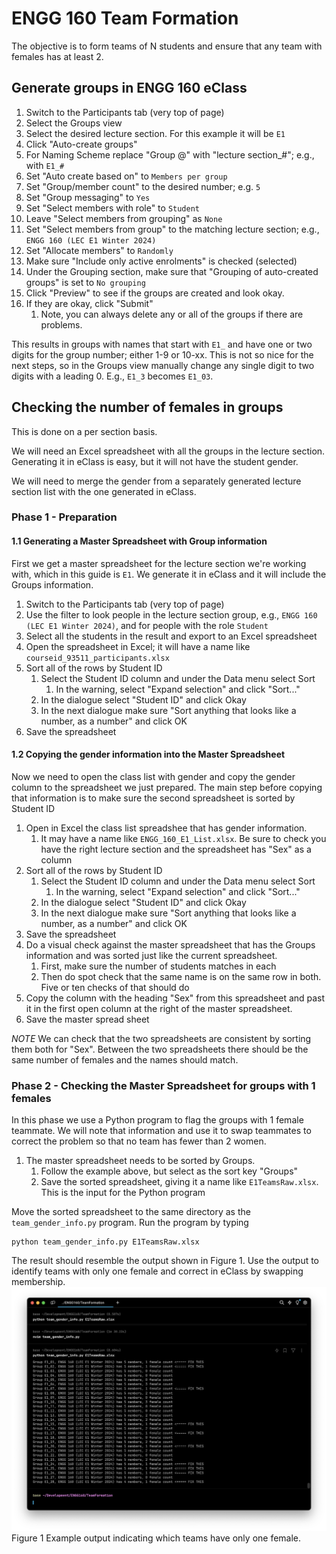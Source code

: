 # ENGG 160 Team Formation
The objective is to form teams of N students and ensure that any team with females has at least 2.

## Generate groups in ENGG 160 eClass

1. Switch to the Participants tab (very top of page)
2. Select the Groups view
3. Select the desired lecture section. For this example it will be `E1`
4. Click "Auto-create groups"
5. For Naming Scheme replace "Group @" with "lecture section\_#"; e.g., with `E1_#`
6. Set "Auto create based on" to `Members per group`
7. Set "Group/member count" to the desired number; e.g. `5`
8. Set "Group messaging" to `Yes`
9. Set "Select members with role" to `Student`
10. Leave "Select members from grouping" as `None`
11. Set "Select members from group" to the matching lecture section; e.g., `ENGG 160 (LEC E1 Winter 2024)`
12. Set "Allocate members" to `Randomly`
13. Make sure "Include only active enrolments" is checked (selected)
14. Under the Grouping section, make sure that "Grouping of auto-created groups" is set to `No grouping`
15. Click "Preview" to see if the groups are created and look okay.
16. If they are okay, click "Submit"
	1. Note, you can always delete any or all of the groups if there are problems.

This results in groups with names that start with `E1_` and have one or two digits for the group number; either 1-9 or 10-xx. This is not so nice for the next steps, so in the Groups view manually change any single digit to two digits with a leading 0. E.g., `E1_3` becomes `E1_03`.


## Checking the number of females in groups
This is done on a per section basis.

We will need an Excel spreadsheet with all the groups in the lecture section. Generating it in eClass is easy, but it will not have the student gender.

We will need to merge the gender from a separately generated lecture section list with the one generated in eClass.

### Phase 1 - Preparation

#### 1.1 Generating a Master Spreadsheet with Group information
First we get a master spreadsheet for the lecture section we're working with, which in this guide is `E1`. We generate it in eClass and it will include the Groups information.
1. Switch to the Participants tab (very top of page)
2. Use the filter to look people in the lecture section group, e.g., `ENGG 160 (LEC E1 Winter 2024)`, and for people with the role `Student`
3. Select all the students in the result and export to an Excel spreadsheet
4. Open the spreadsheet in Excel; it will have a name like `courseid_93511_participants.xlsx`
5. Sort all of the rows by Student ID
	1. Select the Student ID column and under the Data menu select Sort
		1. In the warning, select "Expand selection" and click "Sort..."
	2. In the dialogue select "Student ID" and click Okay
	3. In the next dialogue make sure "Sort anything that looks like a number, as a number" and click OK
6. Save the spreadsheet

#### 1.2 Copying the gender information into the Master Spreadsheet
Now we need to open the class list with gender and copy the gender column to the spreadsheet we just prepared. The main step before copying that information is to make sure the second spreadsheet is sorted by Student ID
1. Open in Excel the class list spreadshee that has gender information.
	1. It may have a name like `ENGG_160_E1_List.xlsx`. Be sure to check you have the right lecture section and the spreadsheet has "Sex" as a column
2. Sort all of the rows by Student ID
	1. Select the Student ID column and under the Data menu select Sort
		1. In the warning, select "Expand selection" and click "Sort..."
	2. In the dialogue select "Student ID" and click Okay
	3. In the next dialogue make sure "Sort anything that looks like a number, as a number" and click OK
6. Save the spreadsheet
7. Do a visual check against the master spreadsheet that has the Groups information and was sorted just like the current spreadsheet. 
	1. First, make sure the number of students matches in each
	2. Then do spot check that the same name is on the same row in both. Five or ten checks of that should do
8. Copy the column with the heading "Sex" from this spreadsheet and past it in the first open column at the right of the master spreadsheet. 
9. Save the master spread sheet

*NOTE* We can check that the two spreadsheets are consistent by sorting them both for "Sex". Between the two spreadsheets there should be the same number of females and the names should match.

### Phase 2 - Checking the Master Spreadsheet for groups with 1 females

In this phase we use a Python program to flag the groups with 1 female teammate. We will note that information and use it to swap teammates to correct the problem so that no team has fewer than 2 women.

1. The master spreadsheet needs to be sorted by Groups.
	1. Follow the example above, but select as the sort key "Groups"
	2. Save the sorted spreadsheet, giving it a name like `E1TeamsRaw.xlsx`. This is the input for the Python program

Move the sorted spreadsheet to the same directory as the `team_gender_info.py` program. 
Run the program by typing 
```
python team_gender_info.py E1TeamsRaw.xlsx
```
The result should resemble the output shown in Figure 1. Use the output to identify teams with only one female and correct in eClass by swapping membership.
![The output of the team_gender_info.py program](./images/output.png)
Figure 1 Example output indicating which teams have only one female.





	